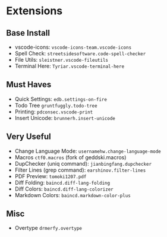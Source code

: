 # Extensions

## Base Install
- vscode-icons: `vscode-icons-team.vscode-icons`
- Spell Check: `streetsidesoftware.code-spell-checker`
- File Utils: `sleistner.vscode-fileutils`
- Terminal Here: `Tyriar.vscode-terminal-here`

## Must Haves
- Quick Settings: `edb.settings-on-fire`
- Todo Tree `gruntfuggly.todo-tree`
- Printing: `pdconsec.vscode-print`
- Insert Unicode: `brunnerh.insert-unicode`

## Very Useful
- Change Language Mode: `usernamehw.change-language-mode`
- Macros `ctf0.macros` (fork of geddski.macros)
- DupChecker (uniq command): `jianbingfang.dupchecker`
- Filter Lines (grep command): `earshinov.filter-lines`
- PDF Preview: `tomoki1207.pdf`
- Diff Folding: `baincd.diff-lang-folding`
- Diff Colors: `baincd.diff-lang-colorizer`
- Markdown Colors: `baincd.markdown-color-plus`

## Misc
- Overtype `drmerfy.overtype`
